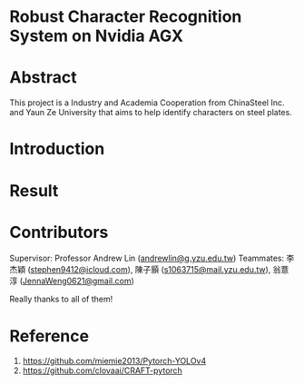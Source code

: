 # Robust Character Recognition System on Nvidia AGX

# Abstract
This project is a Industry and Academia Cooperation from ChinaSteel Inc. and Yaun Ze University that aims to help identify characters on steel plates.

# Introduction


# Result


# Contributors
Supervisor: Professor Andrew Lin (andrewlin@g.yzu.edu.tw)
Teammates: 李杰穎 (stephen9412@icloud.com), 陳子顥 (s1063715@mail.yzu.edu.tw), 翁薏淳 (JennaWeng0621@gmail.com)

Really thanks to all of them!

# Reference
1. https://github.com/miemie2013/Pytorch-YOLOv4
2. https://github.com/clovaai/CRAFT-pytorch
